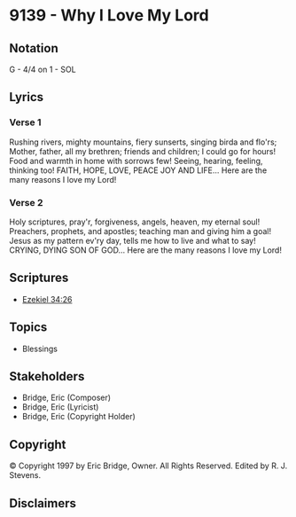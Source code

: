# 9139 - Why I Love My Lord

## Notation

G - 4/4 on 1 - SOL

## Lyrics

### Verse 1

Rushing rivers, mighty mountains, fiery sunserts, singing birda and flo'rs; Mother, father, all my brethren; friends and children; I could go for hours! Food and warmth in home with sorrows few! Seeing,  hearing, feeling, thinking too! FAITH, HOPE, LOVE, PEACE JOY AND LIFE... Here are the many reasons I love my Lord!

### Verse 2

Holy scriptures, pray'r, forgiveness, angels, heaven, my eternal soul! Preachers, prophets, and apostles; teaching man and giving  him a goal! Jesus as my pattern ev'ry day, tells me how to live and what to say! CRYING, DYING SON OF GOD… Here are the many reasons I love my Lord!


## Scriptures

- [Ezekiel 34:26](https://www.biblegateway.com/passage/?search=Ezekiel%2034%3A26)

## Topics

- Blessings

## Stakeholders

- Bridge, Eric (Composer)
- Bridge, Eric (Lyricist)
- Bridge, Eric (Copyright Holder)

## Copyright

© Copyright 1997 by Eric Bridge, Owner. All Rights Reserved. Edited by R. J. Stevens.


## Disclaimers


